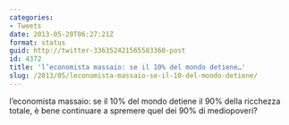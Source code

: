 ```yaml
---
categories:
- Tweets
date: 2013-05-20T06:27:21Z
format: status
guid: http://twitter-336352421565583360-post
id: 4372
title: 'l’economista massaio: se il 10% del mondo detiene…'
slug: /2013/05/leconomista-massaio-se-il-10-del-mondo-detiene/
---
```


l’economista massaio: se il 10% del mondo detiene il 90% della ricchezza totale, è bene continuare a spremere quel dei 90% di mediopoveri?